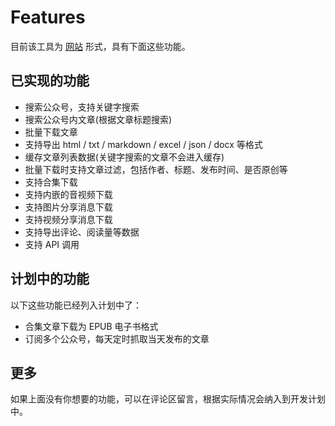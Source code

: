 # Features

目前该工具为 [网站](https://exporter.wxdown.online/) 形式，具有下面这些功能。

## 已实现的功能

- 搜索公众号，支持关键字搜索
- 搜索公众号内文章(根据文章标题搜索)
- 批量下载文章
- 支持导出 html / txt / markdown / excel / json / docx 等格式
- 缓存文章列表数据(关键字搜索的文章不会进入缓存)
- 批量下载时支持文章过滤，包括作者、标题、发布时间、是否原创等
- 支持合集下载
- 支持内嵌的音视频下载
- 支持图片分享消息下载
- 支持视频分享消息下载
- 支持导出评论、阅读量等数据
- 支持 API 调用

## 计划中的功能

以下这些功能已经列入计划中了：

- 合集文章下载为 EPUB 电子书格式
- 订阅多个公众号，每天定时抓取当天发布的文章

## 更多

如果上面没有你想要的功能，可以在评论区留言，根据实际情况会纳入到开发计划中。
